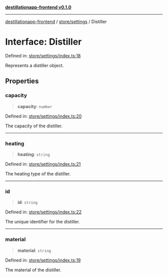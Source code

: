 [**destillationapp-frontend v0.1.0**](../../../README.md)

***

[destillationapp-frontend](../../../modules.md) / [store/settings](../README.md) / Distiller

# Interface: Distiller

Defined in: [store/settings/index.ts:18](https://github.com/DestillApp/main/blob/ec2df52a50a22efb35f12a0243274f6d03fbca52/frontend/src/store/settings/index.ts#L18)

Represents a distiller object.

## Properties

### capacity

> **capacity**: `number`

Defined in: [store/settings/index.ts:20](https://github.com/DestillApp/main/blob/ec2df52a50a22efb35f12a0243274f6d03fbca52/frontend/src/store/settings/index.ts#L20)

The capacity of the distiller.

***

### heating

> **heating**: `string`

Defined in: [store/settings/index.ts:21](https://github.com/DestillApp/main/blob/ec2df52a50a22efb35f12a0243274f6d03fbca52/frontend/src/store/settings/index.ts#L21)

The heating type of the distiller.

***

### id

> **id**: `string`

Defined in: [store/settings/index.ts:22](https://github.com/DestillApp/main/blob/ec2df52a50a22efb35f12a0243274f6d03fbca52/frontend/src/store/settings/index.ts#L22)

The unique identifier for the distiller.

***

### material

> **material**: `string`

Defined in: [store/settings/index.ts:19](https://github.com/DestillApp/main/blob/ec2df52a50a22efb35f12a0243274f6d03fbca52/frontend/src/store/settings/index.ts#L19)

The material of the distiller.
